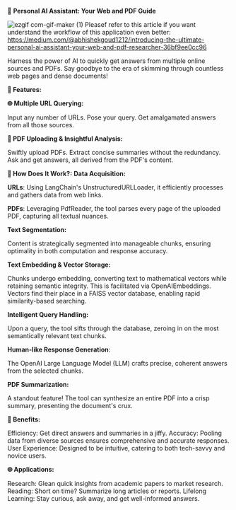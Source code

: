 🤖 **Personal AI Assistant: Your Web and PDF Guide**

![ezgif com-gif-maker (1)](https://github.com/Abhi0323/Generative-AI-based-Personal-Assistant/assets/112967999/8718ba7f-e075-4a42-bbef-9a6e94ff50a3)
Pleasef refer to this article if you want understand the workflow of this application even better: https://medium.com/@abhishekgoud1212/introducing-the-ultimate-personal-ai-assistant-your-web-and-pdf-researcher-36bf9ee0cc96

Harness the power of AI to quickly get answers from multiple online sources and PDFs. Say goodbye to the era of skimming through countless web pages and dense documents!

**🚀 Features:**

**🌐 Multiple URL Querying:**

Input any number of URLs.
Pose your query.
Get amalgamated answers from all those sources.

**📄 PDF Uploading & Insightful Analysis:**

Swiftly upload PDFs.
Extract concise summaries without the redundancy.
Ask and get answers, all derived from the PDF's content.

**🔧 How Does It Work?:**
**Data Acquisition:**

**URLs**: Using LangChain's UnstructuredURLLoader, it efficiently processes and gathers data from web links.

**PDFs**: Leveraging PdfReader, the tool parses every page of the uploaded PDF, capturing all textual nuances.

**Text Segmentation:**

Content is strategically segmented into manageable chunks, ensuring optimality in both computation and response accuracy.

**Text Embedding & Vector Storage:**

Chunks undergo embedding, converting text to mathematical vectors while retaining semantic integrity. This is facilitated via OpenAIEmbeddings.
Vectors find their place in a FAISS vector database, enabling rapid similarity-based searching.

**Intelligent Query Handling:**

Upon a query, the tool sifts through the database, zeroing in on the most semantically relevant text chunks.

**Human-like Response Generation**:

The OpenAI Large Language Model (LLM) crafts precise, coherent answers from the selected chunks.

**PDF Summarization:**

A standout feature! The tool can synthesize an entire PDF into a crisp summary, presenting the document's crux.

**🌟 Benefits:**

Efficiency: Get direct answers and summaries in a jiffy.
Accuracy: Pooling data from diverse sources ensures comprehensive and accurate responses.
User Experience: Designed to be intuitive, catering to both tech-savvy and novice users.

**🌐 Applications:**

Research: Glean quick insights from academic papers to market research.
Reading: Short on time? Summarize long articles or reports.
Lifelong Learning: Stay curious, ask away, and get well-informed answers.

